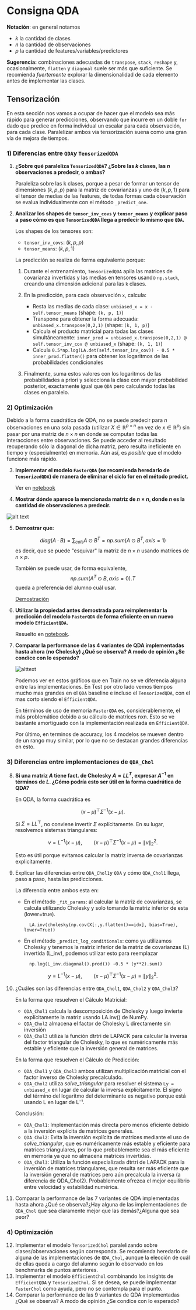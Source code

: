 # Consigna QDA

**Notación**: en general notamos

* $k$ la cantidad de clases
* $n$ la cantidad de observaciones
* $p$ la cantidad de features/variables/predictores

**Sugerencia:** combinaciones adecuadas de `transpose`, `stack`, `reshape` y, ocasionalmente, `flatten` y `diagonal` suele ser más que suficiente. Se recomienda *fuertemente* explorar la dimensionalidad de cada elemento antes de implementar las clases.

## Tensorización

En esta sección nos vamos a ocupar de hacer que el modelo sea más rápido para generar predicciones, observando que incurre en un doble `for` dado que predice en forma individual un escalar para cada observación, para cada clase. Paralelizar ambos vía tensorización suena como una gran vía de mejora de tiempos.

### 1) Diferencias entre `QDA`y `TensorizedQDA`

1. **¿Sobre qué paraleliza `TensorizedQDA`? ¿Sobre las $k$ clases, las $n$ observaciones a predecir, o ambas?**

    Paraleliza sobre las k clases, porque a pesar de formar un tensor de dimensiones $(k, p, p)$ para la matriz de covarianzas y uno de $(k, p, 1)$ para el tensor de medias de las features, de todas formas cada observación se evalua individualmente con el método `_predict_one`.

2. **Analizar los shapes de `tensor_inv_covs` y `tensor_means` y explicar paso a paso cómo es que `TensorizedQDA` llega a predecir lo mismo que `QDA`.**
    
    Los shapes de los tensores son: 
    * `tensor_inv_covs`: $(k, p, p)$
    * `tensor_means`: $(k, p, 1)$
  
    La predicción se realiza de forma equivalente porque:
    
    1. Durante el entrenamiento, `TensorizedQDA` apila las matrices de covarianza invertidas y las medias en tensores usando `np.stack`, creando una dimensión adicional para las `k` clases.
    
    2. En la predicción, para cada observación `x`, calcula:
       - Resta las medias de cada clase: `unbiased_x = x - self.tensor_means` (shape: `(k, p, 1)`)
       - Transpone para obtener la forma adecuada: `unbiased_x.transpose(0,2,1)` (shape: `(k, 1, p)`)
       - Calcula el producto matricial para todas las clases simultáneamente: `inner_prod = unbiased_x.transpose(0,2,1) @ self.tensor_inv_cov @ unbiased_x` (shape: `(k, 1, 1)`)
       - Calcula `0.5*np.log(LA.det(self.tensor_inv_cov)) - 0.5 * inner_prod.flatten()` para obtener los logaritmos de las probabilidades condicionales
    
    3. Finalmente, suma estos valores con los logaritmos de las probabilidades a priori y selecciona la clase con mayor probabilidad posterior, exactamente igual que `QDA` pero calculando todas las clases en paralelo.

### 2) Optimización

Debido a la forma cuadrática de QDA, no se puede predecir para $n$ observaciones en una sola pasada (utilizar $X \in \mathbb{R}^{p \times n}$ en vez de $x \in \mathbb{R}^p$) sin pasar por una matriz de $n \times n$ en donde se computan todas las interacciones entre observaciones. Se puede acceder al resultado recuperando sólo la diagonal de dicha matriz, pero resulta ineficiente en tiempo y (especialmente) en memoria. Aún así, es *posible* que el modelo funcione más rápido.

3. **Implementar el modelo `FasterQDA` (se recomienda heredarlo de `TensorizedQDA`) de manera de eliminar el ciclo for en el método predict.**
   
   
   Ver en [notebook](../notebooks/AMIA_2025_TP1.ipynb)
4. **Mostrar dónde aparece la mencionada matriz de $n \times n$, donde $n$ es la cantidad de observaciones a predecir.**

![alt text](../img/img_amia_tp1_1.png)

5. **Demostrar que:**

    $$
    diag(A \cdot B) = \sum_{cols} A \odot B^T = np.sum(A \odot B^T, axis=1)
    $$
    es decir, que se puede "esquivar" la matriz de $n \times n$ usando matrices de $n \times p$. 

    También se puede usar, de forma equivalente,
    $$
    np.sum(A^T \odot B, axis=0).T
    $$
    queda a preferencia del alumno cuál usar.

    [Demostración](../docs/demostracion_amia_tp1_ej5.pdf)

6. **Utilizar la propiedad antes demostrada para reimplementar la predicción del modelo `FasterQDA` de forma eficiente en un nuevo modelo `EfficientQDA`.**

    Resuelto en [notebook](../notebooks/AMIA_2025_TP1.ipynb).

7. **Comparar la performance de las 4 variantes de QDA implementadas hasta ahora (no Cholesky) ¿Qué se observa? A modo de opinión ¿Se condice con lo esperado?**

    ![alttext](../img/img_amia_tp1_2_comparison.png)

    Podemos ver en estos gráficos que en Train no se ve diferencia alguna entre las implementaciones. En Test por otro lado vemos tiempos mucho mas grandes en el `QDA` baseline e incluso el `TensorizedQDA`, con el mas corto siendo el `EfficientQDA`. 

    En términos de uso de memoria `FasterQDA` es, considerablemente, el más problemático debido a su cálculo de matrices nxn. Esto se ve bastante amortiguado con la implementación realizada en `EfficientQDA`. 

    Por último, en terminos de accuracy, los 4 modelos se mueven dentro de un rango muy similar, por lo que no se destacan grandes diferencias en esto. 



### 3) Diferencias entre implementaciones de `QDA_Chol`

8. **Si una matriz $A$ tiene fact. de Cholesky $A=LL^T$, expresar $A^{-1}$ en términos de $L$. ¿Cómo podría esto ser útil en la forma cuadrática de QDA?**
    
    En QDA, la forma cuadrática es  

    $$
    (x-\mu)^\top \Sigma^{-1} (x-\mu).
    $$

    Si $\Sigma = LL^\top$, no conviene invertir $\Sigma$ explícitamente. En su lugar, resolvemos sistemas triangulares:  

    $$
    v = L^{-1}(x-\mu), \qquad
    (x-\mu)^\top \Sigma^{-1} (x-\mu) = \|v\|_2^2.
    $$

    Esto es útil porque evitamos calcular la matriz inversa de covarianzas explicitamente. 

9.  Explicar las diferencias entre `QDA_Chol1`y `QDA` y cómo `QDA_Chol1` llega, paso a paso, hasta las predicciones.

    La diferencia entre ambos esta en:
    
    - En el método `_fit_params`: al calcular la matriz de covarianzas, se calcula utilizando Cholesky y solo tomando la matriz inferior de esta (lower=true). 
    
            LA.inv(cholesky(np.cov(X[:,y.flatten()==idx], bias=True), lower=True))
    - En el método `_predict_log_conditionals`: como ya utilizamos Cholesky y tenemos la matriz inferior de la matriz de covarianzas (L) invertida (L_inv), podemos utilizar esto para reemplazar 

            np.log(L_inv.diagonal().prod()) -0.5 * (y**2).sum()

    $$
    y = L^{-1}(x-\mu), \qquad
    (x-\mu)^\top \Sigma^{-1} (x-\mu) = \|y\|_2^2.
    $$

    



10. ¿Cuáles son las diferencias entre `QDA_Chol1`, `QDA_Chol2` y `QDA_Chol3`?

    En la forma que resuelven el Cálculo Matricial:

    - `QDA_Chol1` calcula la descomposición de Cholesky y luego invierte explícitamente la matriz usando LA.inv() de NumPy.
    - `QDA_Chol2` almacena el factor de Cholesky L directamente sin inversión
    - `QDA_Chol3` utiliza la función dtrtri de LAPACK para calcular la inversa del factor triangular de Cholesky, lo que es numéricamente más estable y eficiente que la inversión general de matrices.

    En la forma que resuelven el Cálculo de Predicción:

    - `QDA_Chol1` y `QDA_Chol3` ambos utilizan multiplicación matricial con el factor inverso de Cholesky precalculado.
    - `QDA_Chol2` utiliza *solve_triangular* para resolver el sistema `Ly = unbiased_x` en lugar de calcular la inversa explícitamente. El signo del término del logaritmo del determinante es negativo porque está usando L en lugar de L⁻¹.

    Conclusión:
    - `QDA_Chol1`: Implementación más directa pero menos eficiente debido a la inversión explícita de matrices generales.
    - `QDA_Chol2`: Evita la inversión explícita de matrices mediante el uso de *solve_triangular*, que es numéricamente más estable y eficiente para matrices triangulares, por lo que probablemente sea el más eficiente en memoria ya que no almacena matrices invertidas.
    - `QDA_Chol3`: Utiliza la función especializada dtrtri de LAPACK para la inversión de matrices triangulares, que resulta ser más eficiente que la inversión general de matrices pero aún precalcula la inversa (a diferencia de QDA_Chol2). Probablemente ofrezca el mejor equilibrio entre velocidad y estabilidad numérica.

11. Comparar la performance de las 7 variantes de QDA implementadas hasta ahora ¿Qué se observa?¿Hay alguna de las implementaciones de `QDA_Chol` que sea claramente mejor que las demás?¿Alguna que sea peor?




### 4) Optimización

12. Implementar el modelo `TensorizedChol` paralelizando sobre clases/observaciones según corresponda. Se recomienda heredarlo de alguna de las implementaciones de `QDA_Chol`, aunque la elección de cuál de ellas queda a cargo del alumno según lo observado en los benchmarks de puntos anteriores.
13. Implementar el modelo `EfficientChol` combinando los insights de `EfficientQDA` y `TensorizedChol`. Si se desea, se puede implementar `FasterChol` como ayuda, pero no se contempla para el punto.
14. Comparar la performance de las 9 variantes de QDA implementadas ¿Qué se observa? A modo de opinión ¿Se condice con lo esperado?
